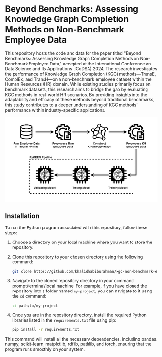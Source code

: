 # Beyond Benchmarks: Assessing Knowledge Graph Completion Methods on Non-Benchmark Employee Data

This repository hosts the code and data for the paper titled "Beyond Benchmarks: Assessing Knowledge Graph Completion Methods on Non-Benchmark Employee Data," accepted at the International Conference on Data Science and Its Applications (ICoDSA) 2024. The research investigates the performance of Knowledge Graph Completion (KGC) methods—TransE, ComplEx, and TransH—on a non-benchmark employee dataset within the Human Resources (HR) domain. While existing studies primarily focus on benchmark datasets, this research aims to bridge the gap by evaluating KGC methods in real-world HR scenarios. By providing insights into the adaptability and efficacy of these methods beyond traditional benchmarks, this study contributes to a deeper understanding of KGC methods' performance within industry-specific applications.

![Research Flow — KGC Non-Benchmark Employee Data](ResearchFlow_DesignPoster.png)

## Installation

To run the Python program associated with this repository, follow these steps:

1. Choose a directory on your local machine where you want to store the repository.

2. Clone this repository to your chosen directory using the following command:

    ```bash
    git clone https://github.com/khalidhabiburahman/kgc-non-benchmark-employee.git
    ```

3. Navigate to the cloned repository directory in your command prompt/terminal/local machine. For example, if you have cloned the repository into a folder named `my-project`, you can navigate to it using the `cd` command:

    ```bash
    cd path/to/my-project
    ```

4. Once you are in the repository directory, install the required Python libraries listed in the `requirements.txt` file using pip:

    ```bash
    pip install -r requirements.txt
    ```

This command will install all the necessary dependencies, including pandas, numpy, scikit-learn, matplotlib, rdflib, pathlib, and torch, ensuring that the program runs smoothly on your system.
